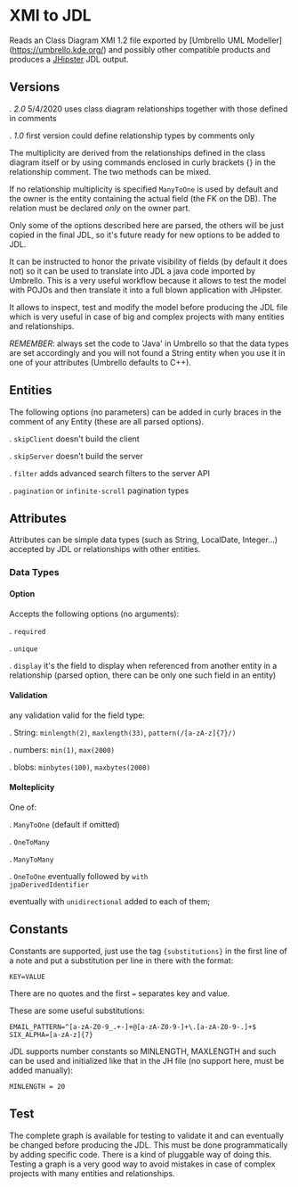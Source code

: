 
# XMI to JDL
Reads an Class Diagram XMI 1.2 file exported by [Umbrello UML Modeller]
(https://umbrello.kde.org/) and possibly other compatible products and produces
a [JHipster](https://www.jhipster.tech/jdl/) JDL output.


## Versions

 . *2.0* 5/4/2020 uses class diagram relationships together with those defined 
in comments

 . *1.0* first version could define relationship types by comments only

The multiplicity are derived from the relationships defined in the class 
diagram itself or by using commands enclosed in curly brackets {} 
in the relationship comment. The two methods can be mixed.

If no relationship multiplicity is specified `ManyToOne` is used by default 
and the owner is the entity containing the actual field (the FK on the DB). 
The relation must be declared _only_ on the owner part. 

Only some of the options described here are parsed, the others will be
just copied in the final JDL, so it's future ready for new options 
to be added to JDL.

It can be instructed to honor the private visibility of fields
(by default it does not) so it can be used to translate into JDL a java code 
imported by Umbrello. 
This is a very useful workflow because it allows to test the model with POJOs 
and then translate it into a full blown application with JHipster.

It allows to inspect, test and modify the model before producing the
JDL file which is very useful in case of big and complex projects with many
entities and relationships.

*REMEMBER*: always set the code to 'Java' in Umbrello so that the data types are
set accordingly and you will not found a String entity when you use it
in one of your attributes (Umbrello defaults to C++).

## Entities

The following options (no parameters) can be added in curly braces in the
comment of any Entity (these are all parsed options).

 . `skipClient` doesn't build the client

 . `skipServer` doesn't build the server

 . `filter` adds advanced search filters to the server API

 . `pagination` or `infinite-scroll` pagination types


## Attributes
Attributes can be simple data types (such as String, LocalDate, Integer...)
accepted by JDL or relationships with other entities.

### Data Types

#### Option
Accepts the following options (no arguments):

 . `required`

 . `unique`

 . `display` it's the field to display when referenced
from another entity in a relationship 
(parsed option, there can be only one such field in an entity)

#### Validation
any validation valid for the field type:

 . String:  `minlength(2)`, `maxlength(33)`, `pattern(/[a-zA-z]{7}/)`

 . numbers: `min(1)`, `max(2000)`

 . blobs:  `minbytes(100)`, `maxbytes(2000)`


#### Molteplicity
One of:

 . `ManyToOne` (default if omitted)

 . `OneToMany`

 . `ManyToMany`

 . `OneToOne` eventually followed by <code>with jpaDerivedIdentifier</code>

eventually with `unidirectional` added to each of them;

## Constants

Constants are supported, just use the tag `{substitutions}` in the first
line of a note and put a substitution per line in there with the format:
```
KEY=VALUE
```
There are no quotes and the first `=` separates key and value.

These are some useful substitutions:
```
EMAIL_PATTERN=^[a-zA-Z0-9_.+-]+@[a-zA-Z0-9-]+\.[a-zA-Z0-9-.]+$
SIX_ALPHA=[a-zA-z]{7}
```

JDL supports number constants so MINLENGTH, MAXLENGTH and such can be 
used and initialized like that in the JH file (no support here, must be
added manually):
```
MINLENGTH = 20
```

## Test

The complete graph is available for testing to validate
it and can eventually be changed before producing the JDL.
This must be done programmatically by adding specific code. There is
a kind of pluggable way of doing this. Testing a graph is 
a very good way to avoid mistakes in case of complex projects with many
entities and relationships.
